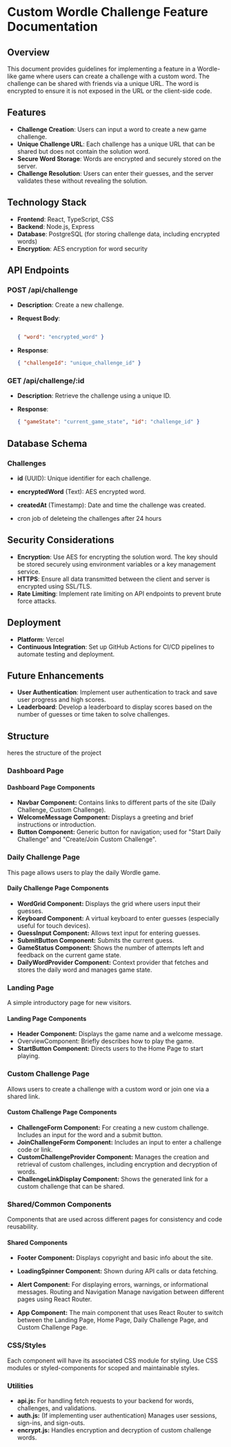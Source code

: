 # Custom Wordle Challenge Feature Documentation

## Overview

This document provides guidelines for implementing a feature in a Wordle-like game where users can create a challenge with a custom word. The challenge can be shared with friends via a unique URL. The word is encrypted to ensure it is not exposed in the URL or the client-side code.

## Features

- **Challenge Creation**: Users can input a word to create a new game challenge.
- **Unique Challenge URL**: Each challenge has a unique URL that can be shared but does not contain the solution word.
- **Secure Word Storage**: Words are encrypted and securely stored on the server.
- **Challenge Resolution**: Users can enter their guesses, and the server validates these without revealing the solution.

## Technology Stack

- **Frontend**: React, TypeScript, CSS
- **Backend**: Node.js, Express
- **Database**: PostgreSQL (for storing challenge data, including encrypted words)
- **Encryption**: AES encryption for word security

## API Endpoints

### POST /api/challenge

- **Description**: Create a new challenge.
- **Request Body**:
  
  ```json

  { "word": "encrypted_word" }
  ```

- **Response**:
  
  ```json
  { "challengeId": "unique_challenge_id" }
  ```

### GET /api/challenge/:id

- **Description**: Retrieve the challenge using a unique ID.
- **Response**:

  ```json
  { "gameState": "current_game_state", "id": "challenge_id" }
  ```

## Database Schema

### Challenges

- **id** (UUID): Unique identifier for each challenge.
- **encryptedWord** (Text): AES encrypted word.
- **createdAt** (Timestamp): Date and time the challenge was created.

- cron job of deleteing the challenges after 24 hours

## Security Considerations

- **Encryption**: Use AES for encrypting the solution word. The key should be stored securely using environment variables or a key management service.
- **HTTPS**: Ensure all data transmitted between the client and server is encrypted using SSL/TLS.
- **Rate Limiting**: Implement rate limiting on API endpoints to prevent brute force attacks.

## Deployment

- **Platform**: Vercel
- **Continuous Integration**: Set up GitHub Actions for CI/CD pipelines to automate testing and deployment.

## Future Enhancements

- **User Authentication**: Implement user authentication to track and save user progress and high scores.
- **Leaderboard**: Develop a leaderboard to display scores based on the number of guesses or time taken to solve challenges.
  
## Structure

heres the structure of the project

### Dashboard Page

#### Dashboard Page Components

- **Navbar Component:** Contains links to different parts of the site (Daily Challenge, Custom Challenge).
- **WelcomeMessage Component:** Displays a greeting and brief instructions or introduction.
- **Button Component:** Generic button for navigation; used for "Start Daily Challenge" and "Create/Join Custom Challenge".

### Daily Challenge Page

This page allows users to play the daily Wordle game.

#### Daily Challenge Page Components

- **WordGrid Component:** Displays the grid where users input their guesses.
- **Keyboard Component:** A virtual keyboard to enter guesses (especially useful for touch devices).
- **GuessInput Component:** Allows text input for entering guesses.
- **SubmitButton Component:** Submits the current guess.
- **GameStatus Component:** Shows the number of attempts left and feedback on the current game state.
- **DailyWordProvider Component:** Context provider that fetches and stores the daily word and manages game state.

### Landing Page

A simple introductory page for new visitors.

#### Landing Page Components

- **Header Component:** Displays the game name and a welcome message.
- OverviewComponent: Briefly describes how to play the game.
- **StartButton Component:** Directs users to the Home Page to start playing.

### Custom Challenge Page

Allows users to create a challenge with a custom word or join one via a shared link.

#### Custom Challenge Page Components

- **ChallengeForm Component:** For creating a new custom challenge. Includes an input for the word and a submit button.
- **JoinChallengeForm Component:** Includes an input to enter a challenge code or link.
- **CustomChallengeProvider Component:** Manages the creation and retrieval of custom challenges, including encryption and decryption of words.
- **ChallengeLinkDisplay Component:** Shows the generated link for a custom challenge that can be shared.

### Shared/Common Components

Components that are used across different pages for consistency and code reusability.

#### Shared Components

- **Footer Component:** Displays copyright and basic info about the site.
- **LoadingSpinner Component:** Shown during API calls or data fetching.
- **Alert Component:** For displaying errors, warnings, or informational messages.
Routing and Navigation
Manage navigation between different pages using React Router.

- **App Component:** The main component that uses React Router to switch between the Landing Page, Home Page, Daily Challenge Page, and Custom Challenge Page.

### CSS/Styles

Each component will have its associated CSS module for styling. Use CSS modules or styled-components for scoped and maintainable styles.

### Utilities

- **api.js:** For handling fetch requests to your backend for words, challenges, and validations.
- **auth.js:** (If implementing user authentication) Manages user sessions, sign-ins, and sign-outs.
- **encrypt.js:** Handles encryption and decryption of custom challenge words.
